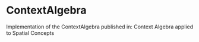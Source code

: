 # ContextAlgebra
Implementation of the ContextAlgebra published in: Context Algebra applied to Spatial Concepts

